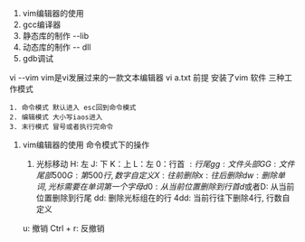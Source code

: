 1. vim编辑器的使用
2. gcc编译器
3. 静态库的制作 --lib
4. 动态库的制作 -- dll
5. gdb调试

vi --vim
vim是vi发展过来的一款文本编辑器
vi a.txt
前提 安装了vim 软件
三种工作模式

    1. 命令模式 默认进入 esc回到命令模式
    2. 编辑模式 大小写iaos进入
    3. 末行模式 冒号或者执行完命令
1. vim编辑器的使用
    命令模式下的操作
    1. 光标移动
    H: 左
    J: 下
    K：上
    L：左 
    0：行首
    $: 行尾
    gg: 文件头部
    GG: 文件尾部
    500G: 第500行,数字自定义
    X: 往前删除
    x: 往后删除
    dw: 删除单词, 光标需要在单词第一个字母
    d0: 从当前位置删除到行首
    d$或者D: 从当前位置删除到行尾
    dd: 删除光标组在的行
    4dd: 当前行往下删除4行, 行数自定义

    u: 撤销
    Ctrl + r: 反撤销
